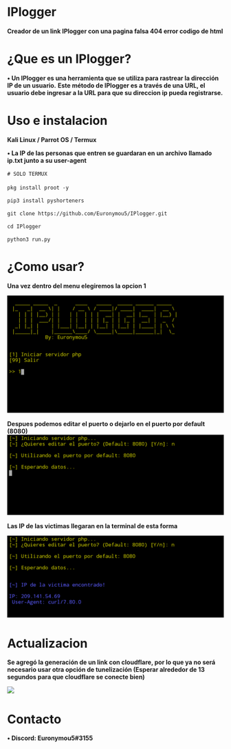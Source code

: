 # IPlogger
**Creador de un link IPlogger con una pagina falsa 404 error codigo de html**

# ¿Que es un IPlogger?
**• Un IPlogger es una herramienta que se utiliza para rastrear la dirección IP de un usuario.**
**Este método de IPlogger es a través de una URL, el usuario debe ingresar a la URL para que su direccion ip pueda registrarse.**

# Uso e instalacion

**Kali Linux / Parrot OS / Termux**

**• La IP de las personas que entren se guardaran en un archivo llamado ip.txt junto a su user-agent**

```
# SOLO TERMUX

pkg install proot -y
```
```
pip3 install pyshorteners
```
```
git clone https://github.com/Euronymou5/IPlogger.git
```
```
cd IPlogger
```
```
python3 run.py
```

# ¿Como usar?

**Una vez dentro del menu elegiremos la opcion 1**


![image.png](https://github.com/Euronymou5/IPlogger/blob/main/.imagenes/Screenshot_20220312-1628012.png?raw=true)


**Despues podemos editar el puerto o dejarlo en el puerto por default (8080)**
![image.png](https://github.com/Euronymou5/IPlogger/blob/main/.imagenes/Screenshot_20220312-1628112.png?raw=true)


**Las IP de las victimas llegaran en la terminal de esta forma**

![image.png](https://github.com/Euronymou5/IPlogger/blob/main/.imagenes/Screenshot_20220312-1632482.png?raw=true)


# Actualizacion 

**Se agregó la generación de un link con cloudflare, por lo que ya no será necesario usar otra opción de tunelización (Esperar alrededor de 13 segundos para que cloudflare se conecte bien)**

<img src="https://media.discordapp.net/attachments/995599976463859713/1020516622106103929/unknown.png?width=488&height=306">

# Contacto
**• Discord: Euronymou5#3155**
